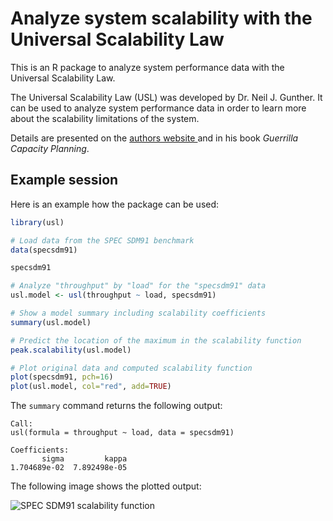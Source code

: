 # Analyze system scalability with the Universal Scalability Law

This is an R package to analyze system performance data with the Universal Scalability Law.

The Universal Scalability Law (USL) was developed by Dr. Neil J. Gunther. It can be used to analyze system performance data in order to learn more about the scalability limitations of the system.

Details are presented on the [authors website ](http://www.perfdynamics.com/Manifesto/USLscalability.html "www.perfdynamics.com") and in his book *Guerrilla Capacity Planning*.

## Example session

Here is an example how the package can be used:

```R
library(usl)

# Load data from the SPEC SDM91 benchmark
data(specsdm91)

specsdm91

# Analyze "throughput" by "load" for the "specsdm91" data
usl.model <- usl(throughput ~ load, specsdm91)

# Show a model summary including scalability coefficients
summary(usl.model)

# Predict the location of the maximum in the scalability function
peak.scalability(usl.model)

# Plot original data and computed scalability function
plot(specsdm91, pch=16)
plot(usl.model, col="red", add=TRUE)
```

The ```summary``` command returns the following output:

```
Call:
usl(formula = throughput ~ load, data = specsdm91)

Coefficients:
       sigma         kappa  
1.704689e-02  7.892498e-05
```

The following image shows the plotted output:

![SPEC SDM91 scalability function](http://download.moeding.net/gfx/usl-package/specsdm91.png "SPEC SDM91 scalability function")

